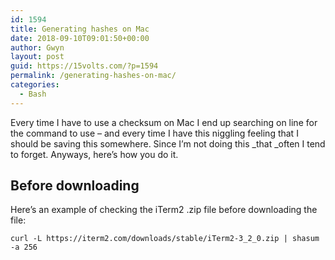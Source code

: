 ```yaml
---
id: 1594
title: Generating hashes on Mac
date: 2018-09-10T09:01:50+00:00
author: Gwyn
layout: post
guid: https://15volts.com/?p=1594
permalink: /generating-hashes-on-mac/
categories:
  - Bash
---
```

Every time I have to use a checksum on Mac I end up searching on line for the command to use &#8211; and every time I have this niggling feeling that I should be saving this somewhere. Since I&#8217;m not doing this _that _often I tend to forget. Anyways, here&#8217;s how you do it.

## Before downloading

Here&#8217;s an example of checking the iTerm2 .zip file before downloading the file:

`curl -L https://iterm2.com/downloads/stable/iTerm2-3_2_0.zip | shasum -a 256`